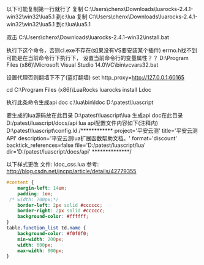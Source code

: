 
以下可能复制第一行就行了
复制 C:\Users\chenx\Downloads\luarocks-2.4.1-win32\win32\lua5.1 到c:\lua
复制 C:\Users\chenx\Downloads\luarocks-2.4.1-win32\win32\lua5.1 到c:\lua\lua5.1


双击  C:\Users\chenx\Downloads\luarocks-2.4.1-win32\install.bat


执行下这个命令，否则cl.exe不存在(如果没有VS要安装某个插件)  errno.h找不到
 可能是在当前命令行下执行下， 设置当前命令行的变量属性？？
D:\Program Files (x86)\Microsoft Visual Studio 14.0\VC\bin\vcvars32.bat


设置代理否则翻墙下不了(蓝灯翻墙)
set http_proxy=http://127.0.0.1:60165

cd C:\Program Files (x86)\LuaRocks
luarocks install Ldoc

执行此条命令生成api doc
c:\lua\bin\ldoc D:\patest\luascript


要生成的lua源码放在此目录  D:\patest\luascript\lua
生成api doc在此目录  D:/patest/luascript/docs/api
lua api配置文件内容如下(注释内) D:\patest\luascript\config.ld
/************
project='平安云测'
title='平安云测 API'
description='平安云测lua扩展函数帮助文档。'
format='discount'
backtick_references=false
file='D:/patest/luascript/lua'
dir='D:/patest/luascript/docs/api'
**************/


以下样式更改  文件: ldoc_css.lua
参考: http://blog.csdn.net/jncpp/article/details/42779355
~~~css
#content {
    margin-left: 14em;
    padding: 1em;
 /* width: 700px;*/
    border-left: 2px solid #cccccc;
    border-right: 2px solid #cccccc;
    background-color: #ffffff;
}
table.function_list td.name {
	background-color: #f0f0f0;
	min-width: 200px;
	width: 600px;
	max-width: 800px;
}
~~~
